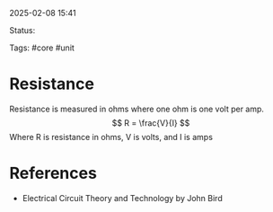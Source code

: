 2025-02-08 15:41 

Status:

Tags: #core #unit

# Resistance

Resistance is measured in ohms where one ohm is one volt per amp. 
$$
R = \frac{V}{I}
$$
Where R is resistance in ohms, V is volts, and I is amps
# References
- Electrical Circuit Theory and Technology by John Bird

